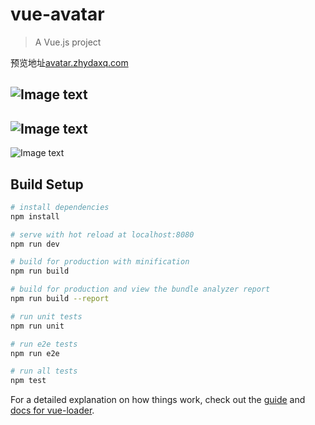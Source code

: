 # vue-avatar

> A Vue.js project 

预览地址<a href="https://avatar.zhydaxq.com/" rel="nofollow" target="_blank">avatar.zhydaxq.com</a>

![Image text](https://raw.githubusercontent.com/zhydaxq/vue-avatar/master/src/assets/images/github1.jpg)
---
![Image text](https://raw.githubusercontent.com/zhydaxq/vue-avatar/master/src/assets/images/github2.jpg)
---
![Image text](https://raw.githubusercontent.com/zhydaxq/vue-avatar/master/src/assets/images/github3.jpg)

## Build Setup

``` bash
# install dependencies
npm install

# serve with hot reload at localhost:8080
npm run dev

# build for production with minification
npm run build

# build for production and view the bundle analyzer report
npm run build --report

# run unit tests
npm run unit

# run e2e tests
npm run e2e

# run all tests
npm test
```

For a detailed explanation on how things work, check out the [guide](http://vuejs-templates.github.io/webpack/) and [docs for vue-loader](http://vuejs.github.io/vue-loader).
